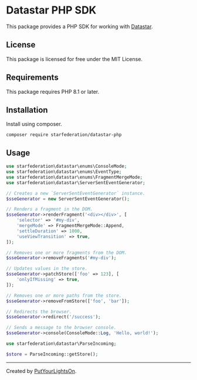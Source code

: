 # Datastar PHP SDK

This package provides a PHP SDK for working with [Datastar](https://data-star.dev/).

## License

This package is licensed for free under the MIT License.

## Requirements

This package requires PHP 8.1 or later.

## Installation

Install using composer.

```shell
composer require starfederation/datastar-php
```

## Usage

```php
use starfederation\datastar\enums\ConsoleMode;
use starfederation\datastar\enums\EventType;
use starfederation\datastar\enums\FragmentMergeMode;
use starfederation\datastar\ServerSentEventGenerator;

// Creates a new `ServerSentEventGenerator` instance.
$sseGenerator = new ServerSentEventGenerator();

// Renders a fragment in the DOM.
$sseGenerator->renderFragment('<div></div>', [
    'selector' => '#my-div',
    'mergeMode' => FragmentMergeMode::Append,
    'settleDuration' => 1000,
    'useViewTransition' => true,
]);

// Removes one or more fragments from the DOM.
$sseGenerator->removeFragments('#my-div');

// Updates values in the store.
$sseGenerator->patchStore(['foo' => 123], [
    'onlyIfMissing' => true,
]);

// Removes one or more paths from the store.
$sseGenerator->removeFromStore(['foo', 'bar']);

// Redirects the browser.
$sseGenerator->redirect('/success');

// Sends a message to the browser console.
$sseGenerator->console(ConsoleMode::Log, 'Hello, world!');
```

```php
use starfederation\datastar\ParseIncoming;

$store = ParseIncoming::getStore();
```

---

Created by [PutYourLightsOn](https://putyourlightson.com/).
